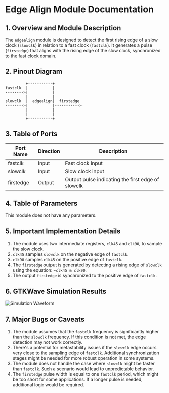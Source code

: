 # Edge Align Module Documentation

## 1. Overview and Module Description

The `edgealign` module is designed to detect the first rising edge of a slow clock (`slowclk`) in relation to a fast clock (`fastclk`). It generates a pulse (`firstedge`) that aligns with the rising edge of the slow clock, synchronized to the fast clock domain.

## 2. Pinout Diagram

```
         +-----------+
fastclk  |           |
-------->|           |
         |           |
slowclk  |  edgealign|  firstedge
-------->|           |----------->
         |           |
         |           |
         +-----------+
```

## 3. Table of Ports

| Port Name | Direction | Description |
|-----------|-----------|-------------|
| fastclk   | Input     | Fast clock input |
| slowclk   | Input     | Slow clock input |
| firstedge | Output    | Output pulse indicating the first edge of slowclk |

## 4. Table of Parameters

This module does not have any parameters.

## 5. Important Implementation Details

1. The module uses two intermediate registers, `clk45` and `clk90`, to sample the slow clock.
2. `clk45` samples `slowclk` on the negative edge of `fastclk`.
3. `clk90` samples `clk45` on the positive edge of `fastclk`.
4. The `firstedge` output is generated by detecting a rising edge of `slowclk` using the equation: `~clk45 & clk90`.
5. The output `firstedge` is synchronized to the positive edge of `fastclk`.

## 6. GTKWave Simulation Results

![Simulation Waveform](https://i.ibb.co/kyQ2p38/Screenshot-2024-08-17-at-6-36-12-AM.png)

## 7. Major Bugs or Caveats

1. The module assumes that the `fastclk` frequency is significantly higher than the `slowclk` frequency. If this condition is not met, the edge detection may not work correctly.
2. There's a potential for metastability issues if the `slowclk` edge occurs very close to the sampling edge of `fastclk`. Additional synchronization stages might be needed for more robust operation in some systems.
3. The module does not handle the case where `slowclk` might be faster than `fastclk`. Such a scenario would lead to unpredictable behavior.
4. The `firstedge` pulse width is equal to one `fastclk` period, which might be too short for some applications. If a longer pulse is needed, additional logic would be required.